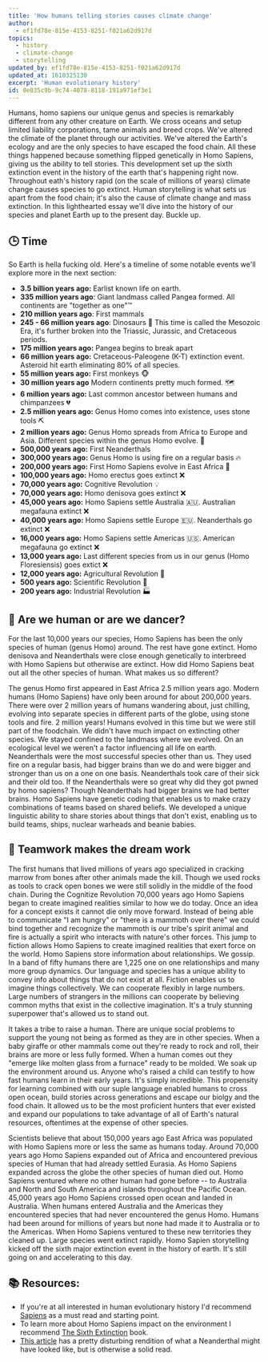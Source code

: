 ```yaml
---
title: 'How humans telling stories causes climate change'
author:
  - ef1fd78e-815e-4153-8251-f021a62d917d
topics:
  - history
  - climate-change
  - storytelling
updated_by: ef1fd78e-815e-4153-8251-f021a62d917d
updated_at: 1610325130
excerpt: 'Human evolutionary history'
id: 0e035c9b-9c74-4078-8118-191a971ef3e1
---
```

Humans, homo sapiens our unique genus and species is remarkably different from any other creature on Earth. We cross oceans and setup limited liability corporations, tame animals and breed crops. We've altered the climate of the planet through our activities. We've altered the Earth's ecology and are the only species to have escaped the food chain. All these things happened because something flipped genetically in Homo Sapiens, giving us the ability to tell stories. This development set up the sixth extinction event in the history of the earth that's happening right now. Throughout eath's history rapid (on the scale of millions of years) climate change causes species to go extinct. Human storytelling is what sets us apart from the food chain; it's also the cause of climate change and mass extinction. In this lighthearted essay we'll dive into the history of our species and planet Earth up to the present day. Buckle up.

## 🕒 Time

So Earth is hella fucking old. Here's a timeline of some notable events we'll explore more in the next section:

- **3.5 billion years ago:** Earlist known life on earth.
- **335 million years ago**: Giant landmass called Pangea formed. All continents are "together as one"™
- **210 million years ago**: First mammals
- **245 - 66 million years ago**: Dinosaurs 🦕 This time is called the Mesozoic Era, it's  further broken into the Triassic, Jurassic, and Cretaceous periods.
- **175 million years ago:** Pangea begins to break apart 
- **66 million years ago:** Cretaceous-Paleogene (K-T) extinction event. Asteroid hit earth eliminating 80% of all species.
- **55 million years ago:** First monkeys 🐵
- **30 million years ago** Modern continents pretty much formed. 🗺️
- **6 million years ago:** Last common ancestor between humans and chimpanzees 💔
- **2.5 million years ago:** Genus Homo comes into existence, uses stone tools ⛏️
- **2 million years ago:** Genus Homo spreads from Africa to Europe and Asia. Different species within the genus Homo evolve. 🐒
- **500,000 years ago:** First Neanderthals
- **300,000 years ago:** Genus Homo is using fire on a regular basis 🔥
- **200,000 years ago:** First Homo Sapiens evolve in East Africa 💪
- **100,000 years ago:** Homo erectus goes extinct ❌
- **70,000 years ago:** Cognitive Revolution 💡
- **70,000 years ago:** Homo denisova goes extinct ❌
- **45,000 years ago:** Homo Sapiens settle Australia 🇦🇺. Australian megafauna extinct ❌
- **40,000 years ago:** Homo Sapiens settle Europe 🇪🇺. Neanderthals go extinct ❌
- **16,000 years ago:** Homo Sapiens settle Americas 🇺🇸. American megafauna go extinct ❌
- **13,000 years ago:** Last different species from us in our genus (Homo Floresiensis) goes extict ❌
- **12,000 years ago:** Agricultural Revolution 🌾
- **500 years ago:** Scientific Revolution 🔭
- **200 years ago:** Industrial Revolution 🏭

## 🕺 Are we human or are we dancer?

 For the last 10,000 years our species, Homo Sapiens has been the only species of human (genus Homo) around. The rest have gone extinct. Homo denisova and Neanderthals were close enough genetically to interbreed with Homo Sapiens but otherwise are extinct. How did Homo Sapiens beat out all the other species of human. What makes us so different?

The genus Homo first appeared in East Africa 2.5 million years ago. Modern humans (Homo Sapiens) have only been around for about 200,000 years. There were over 2 million years of humans wandering about, just chilling, evolving into separate species in different parts of the globe, using stone tools and fire. 2 million years! Humans evolved in this time but we were still part of the foodchain. We didn't have much impact on extincting other species. We stayed confined to the landmass where we evolved. On an ecological level we weren't a factor influencing all life on earth. Neanderthals were the most successful species other than us. They used fire on a regular basis, had bigger brains than we do and were bigger and stronger than us on a one on one basis. Neanderthals took care of their sick and their old too. If the Neanderthals were so great why did they got pwned by homo sapiens? Though Neanderthals had bigger brains we had better brains. Homo Sapiens have genetic coding that enables us to make crazy combinations of teams based on shared beliefs. We developed a unique linguistic ability to share stories about things that don't exist, enabling us to build teams, ships, nuclear warheads and beanie babies.

## 🤝 Teamwork makes the dream work

The first humans that lived millions of years ago specialized in cracking marrow from bones after other animals made the kill. Though we used rocks as tools to crack open bones we were still solidly in the middle of the food chain. During the Cognitize Revolution 70,000 years ago Homo Sapiens began to create imagined realities similar to how we do today. Once an idea for a concept exists it cannot die only move forward. Instead of being able to communicate "I am hungry" or "there is a mammoth over there" we could bind together and recognize the mammoth is our tribe's spirit animal and fire is actually a spirit who interacts with nature's other forces. This jump to fiction allows Homo Sapiens to create imagined realities that exert force on the world. Homo Sapiens store information about relationships. We gossip. In a band of fifty humans there are 1,225 one on one relationships and many more group dynamics. Our language and species has a unique ability to convey info about things that do not exist at all. Fiction enables us to imagine things collectively. We can cooperate flexibly in large numbers. Large numbers of strangers in the millions can cooperate by believing common myths that exist in the collective imagination. It's a truly stunning superpower that's allowed us to stand out.

It takes a tribe to raise a human. There are unique social problems to support the young not being as formed as they are in other species. When a baby giraffe or other mammals come out they're ready to rock and roll, their brains are more or less fully formed. When a human comes out they "emerge like molten glass from a furnace" ready to be molded. We soak up the environment around us. Anyone who's raised a child can testify to how fast humans learn in their early years. It's simply incredible. This propensity for learning combined with our suple language enabled humans to cross open ocean, build stories across generations and escape our biolgy and the food chain. It allowed us to be the most proficient hunters that ever existed and expand our populations to take advantage of all of Earth's natural resources, oftentimes at the expense of other species. 

Scientists believe that about 150,000 years ago East Africa was populated with Homo Sapiens more or less the same as humans today. Around 70,000 years ago Homo Sapiens expanded out of Africa and encountered previous species of Human that had already settled Eurasia. As Homo Sapiens expanded across the globe the other species of human died out. Homo Sapiens ventured where no other human had gone before -- to Australia and North and South America and islands throughout the Pacific Ocean. 45,000 years ago Homo Sapiens crossed open ocean and landed in Australia. When humans entered Australia and the Americas they encountered species that had never encountered the genus Homo. Humans had been around for millions of years but none had made it to Australia or to the Americas. When Homo Sapiens ventured to these new territories they cleaned up. Large species went extinct rapidly. Homo Sapien storytelling kicked off the sixth major extinction event in the history of earth. It's still going on and accelerating to this day.


## 📚 Resources:
- If you're at all interested in human evolutionary history I'd recommend [Sapiens](https://www.goodreads.com/book/show/23692271-sapiens?from_search=true&from_srp=true&qid=1C0ohPagwH&rank=1) as a must read and starting point.
- To learn more about Homo Sapiens impact on the environment I recommend [The Sixth Extinction](https://www.goodreads.com/book/show/17910054-the-sixth-extinction?ac=1&from_search=true&qid=5eBbRKfJQr&rank=1) book.
- [This article](http://www.sci-news.com/othersciences/anthropology/neanderthals-denisovans-archaic-humans-victims-sixth-mass-extinction-07858.html) has a pretty disturbing rendition of what a Neanderthal might have looked like, but is otherwise a solid read.